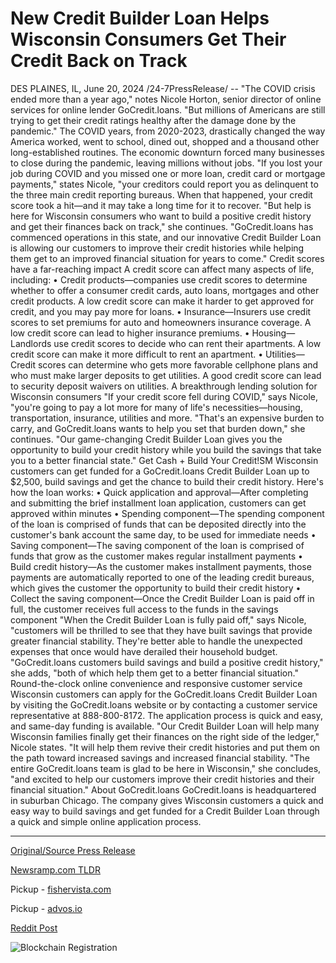 # New Credit Builder Loan Helps Wisconsin Consumers Get Their Credit Back on Track

DES PLAINES, IL, June 20, 2024 /24-7PressRelease/ -- "The COVID crisis ended more than a year ago," notes Nicole Horton, senior director of online services for online lender GoCredit.loans. "But millions of Americans are still trying to get their credit ratings healthy after the damage done by the pandemic."  The COVID years, from 2020-2023, drastically changed the way America worked, went to school, dined out, shopped and a thousand other long-established routines. The economic downturn forced many businesses to close during the pandemic, leaving millions without jobs.  "If you lost your job during COVID and you missed one or more loan, credit card or mortgage payments," states Nicole, "your creditors could report you as delinquent to the three main credit reporting bureaus. When that happened, your credit score took a hit—and it may take a long time for it to recover.  "But help is here for Wisconsin consumers who want to build a positive credit history and get their finances back on track," she continues. "GoCredit.loans has commenced operations in this state, and our innovative Credit Builder Loan is allowing our customers to improve their credit histories while helping them get to an improved financial situation for years to come."  Credit scores have a far-reaching impact  A credit score can affect many aspects of life, including:  •	Credit products—companies use credit scores to determine whether to offer a consumer credit cards, auto loans, mortgages and other credit products. A low credit score can make it harder to get approved for credit, and you may pay more for loans. •	Insurance—Insurers use credit scores to set premiums for auto and homeowners insurance coverage. A low credit score can lead to higher insurance premiums. •	Housing—Landlords use credit scores to decide who can rent their apartments. A low credit score can make it more difficult to rent an apartment. •	Utilities—Credit scores can determine who gets more favorable cellphone plans and who must make larger deposits to get utilities. A good credit score can lead to security deposit waivers on utilities.  A breakthrough lending solution for Wisconsin consumers  "If your credit score fell during COVID," says Nicole, "you're going to pay a lot more for many of life's necessities—housing, transportation, insurance, utilities and more.  "That's an expensive burden to carry, and GoCredit.loans wants to help you set that burden down," she continues. "Our game-changing Credit Builder Loan gives you the opportunity to build your credit history while you build the savings that take you to a better financial state."  Get Cash + Build Your Credit!SM  Wisconsin customers can get funded for a GoCredit.loans Credit Builder Loan up to $2,500, build savings and get the chance to build their credit history.  Here's how the loan works:  •	Quick application and approval—After completing and submitting the brief installment loan application, customers can get approved within minutes  •	Spending component—The spending component of the loan is comprised of funds that can be deposited directly into the customer's bank account the same day, to be used for immediate needs •	Saving component—The saving component of the loan is comprised of funds that grow as the customer makes regular installment payments •	Build credit history—As the customer makes installment payments, those payments are automatically reported to one of the leading credit bureaus, which gives the customer the opportunity to build their credit history •	Collect the saving component—Once the Credit Builder Loan is paid off in full, the customer receives full access to the funds in the savings component  "When the Credit Builder Loan is fully paid off," says Nicole, "customers will be thrilled to see that they have built savings that provide greater financial stability. They're better able to handle the unexpected expenses that once would have derailed their household budget.  "GoCredit.loans customers build savings and build a positive credit history," she adds, "both of which help them get to a better financial situation."  Round-the-clock online convenience and responsive customer service  Wisconsin customers can apply for the GoCredit.loans Credit Builder Loan by visiting the GoCredit.loans website or by contacting a customer service representative at 888-800-8172.  The application process is quick and easy, and same-day funding is available.   "Our Credit Builder Loan will help many Wisconsin families finally get their finances on the right side of the ledger," Nicole states. "It will help them revive their credit histories and put them on the path toward increased savings and increased financial stability.   "The entire GoCredit.loans team is glad to be here in Wisconsin," she concludes, "and excited to help our customers improve their credit histories and their financial situation."  About GoCredit.loans  GoCredit.loans is headquartered in suburban Chicago. The company gives Wisconsin customers a quick and easy way to build savings and get funded for a Credit Builder Loan through a quick and simple online application process. 

---

[Original/Source Press Release](https://www.24-7pressrelease.com/press-release/511829/new-credit-builder-loan-helps-wisconsin-consumers-get-their-credit-back-on-track)
                    

[Newsramp.com TLDR](https://newsramp.com/curated-news/gocredit-loans-introduces-credit-builder-loan-in-wisconsin-to-help-rebuild-credit/02b2e708fbde768a8cb262624deb2f5b) 


Pickup - [fishervista.com](https://fishervista.com/en/new-credit-builder-loan-aims-to-revitalize-credit-scores-for-wisconsin-residents/20244303)

Pickup - [advos.io](https://advos.io/en/new-credit-builder-loan-aims-to-restore-financial-health-for-wisconsin-residents/20244303)
 



[Reddit Post](https://www.reddit.com/r/FinancialNewsramp/comments/1dpmvhi/gocreditloans_introduces_credit_builder_loan_in/) 



![Blockchain Registration](https://cdn.newsramp.app/24-7PressRelease/qrcode/246/20/numbQ57C.webp)